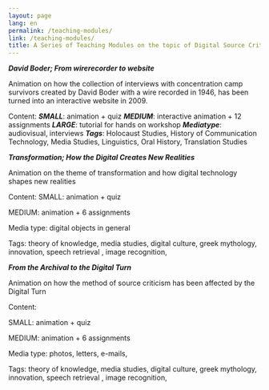 ```yaml
---
layout: page
lang: en
permalink: /teaching-modules/
link: /teaching-modules/
title: A Series of Teaching Modules on the topic of Digital Source Criticism
---
```



 
<!-- more -->

***David Boder; From wirerecorder to website***

Animation on how the collection of interviews with concentration camp survivors created by David Boder with a wire 
recorded in 1946, has been turned into an interactive website in 2009. 

Content:
***SMALL***: animation + quiz
***MEDIUM***: interactive animation + 12 assignments 
***LARGE***: tutorial for hands on workshop
***Mediatype***: audiovisual, interviews
***Tags***: Holocaust Studies, History of Communication Technology, Media Studies, Linguistics, Oral History, Translation Studies 


***Transformation; How the Digital Creates New Realities***

Animation on the theme of transformation and how digital technology shapes new realities 

Content:
SMALL:  animation + quiz 

MEDIUM: animation + 6 assignments 

Media type: digital objects in general 

Tags: theory of knowledge, media studies, digital culture, greek mythology, innovation, speech retrieval , 
image recognition, 



***From the Archival to the Digital Turn*** 

Animation on how the method of source criticism has been affected by the Digital Turn

Content:

SMALL:  animation + quiz 

MEDIUM: animation + 6 assignments 

Media type: photos, letters, e-mails, 

Tags: theory of knowledge, media studies, digital culture, greek mythology, innovation, speech retrieval , 
image recognition, 

